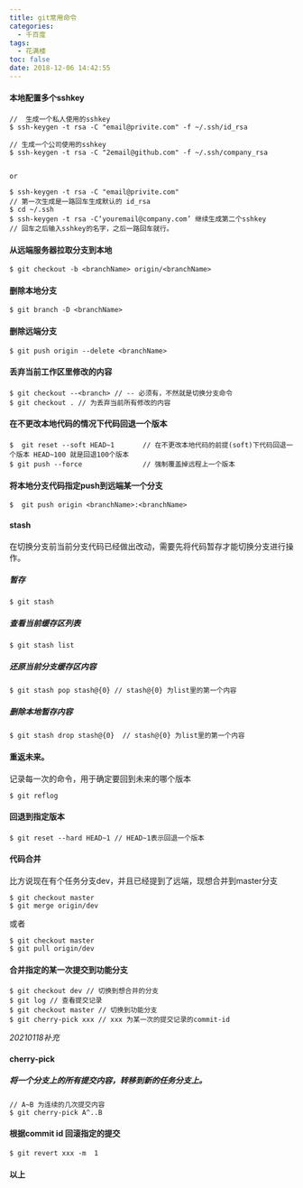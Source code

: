 ```yaml
---
title: git常用命令
categories:
  - 千百度
tags:
  - 花满楼
toc: false
date: 2018-12-06 14:42:55
---
```


#### 本地配置多个sshkey

<!-- more -->

```
//  生成一个私人使用的sshkey
$ ssh-keygen -t rsa -C "email@privite.com" -f ~/.ssh/id_rsa 

// 生成一个公司使用的sshkey
$ ssh-keygen -t rsa -C "2email@github.com" -f ~/.ssh/company_rsa 


or 

$ ssh-keygen -t rsa -C "email@privite.com"
// 第一次生成是一路回车生成默认的 id_rsa
$ cd ~/.ssh
$ ssh-keygen -t rsa -C‘youremail@company.com’ 继续生成第二个sshkey
// 回车之后输入sshkey的名字，之后一路回车就行。
```
#### 从远端服务器拉取分支到本地
```
$ git checkout -b <branchName> origin/<branchName>
```
#### 删除本地分支
```
$ git branch -D <branchName>
```


#### 删除远端分支
```
$ git push origin --delete <branchName>
```

#### 丢弃当前工作区里修改的内容
```
$ git checkout --<branch> // -- 必须有，不然就是切换分支命令
$ git checkout . // 为丢弃当前所有修改的内容
```
#### 在不更改本地代码的情况下代码回退一个版本
```
$  git reset --soft HEAD~1       // 在不更改本地代码的前提(soft)下代码回退一个版本 HEAD~100 就是回退100个版本
$ git push --force               // 强制覆盖掉远程上一个版本
```
#### 将本地分支代码指定push到远端某一个分支
```
$  git push origin <branchName>:<branchName>
```
#### stash
在切换分支前当前分支代码已经做出改动，需要先将代码暂存才能切换分支进行操作。
  ##### 暂存
  ```
  $ git stash
  ```
  ##### 查看当前缓存区列表
  ```
  $ git stash list 
  ```
  ##### 还原当前分支缓存区内容
  ```
  $ git stash pop stash@{0} // stash@{0} 为list里的第一个内容
  ```
  ##### 删除本地暂存内容
  ```
  $ git stash drop stash@{0}  // stash@{0} 为list里的第一个内容
  ```
#### 重返未来。
记录每一次的命令，用于确定要回到未来的哪个版本
```
$ git reflog
```
#### 回退到指定版本
```
$ git reset --hard HEAD~1 // HEAD~1表示回退一个版本
```
#### 代码合并
比方说现在有个任务分支dev，并且已经提到了远端，现想合并到master分支
```
$ git checkout master
$ git merge origin/dev 
```
或者
```
$ git checkout master 
$ git pull origin/dev
```
#### 合并指定的某一次提交到功能分支
```
$ git checkout dev // 切换到想合并的分支
$ git log // 查看提交记录
$ git checkout master // 切换到功能分支
$ git cherry-pick xxx // xxx 为某一次的提交记录的commit-id
```
*20210118补充*
#### cherry-pick

##### 将一个分支上的所有提交内容，转移到新的任务分支上。
```
// A~B 为连续的几次提交内容
$ git cherry-pick A^..B 
```

#### 根据commit id 回滚指定的提交

```
$ git revert xxx -m  1  
```

#### 以上

